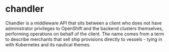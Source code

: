 # chandler
Chandler is a middleware API that sits between a client who does not have administrator privileges to OpenShift and the backend clusters themselves, performing operations on behalf of the client. The name comes from a term to describe merchants that sell ship provisions directly to vessels - tying in with Kubernetes and its nautical themes.
